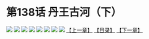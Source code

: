 # 第138话 丹王古河（下）
![](https://mhpic.xiaomingtaiji.net/comic/D/斗破苍穹拆分版/138话/1.jpg-zymk.middle.webp)
![](https://mhpic.xiaomingtaiji.net/comic/D/斗破苍穹拆分版/138话/2.jpg-zymk.middle.webp)
![](https://mhpic.xiaomingtaiji.net/comic/D/斗破苍穹拆分版/138话/3.jpg-zymk.middle.webp)
![](https://mhpic.xiaomingtaiji.net/comic/D/斗破苍穹拆分版/138话/4.jpg-zymk.middle.webp)
![](https://mhpic.xiaomingtaiji.net/comic/D/斗破苍穹拆分版/138话/5.jpg-zymk.middle.webp)
![](https://mhpic.xiaomingtaiji.net/comic/D/斗破苍穹拆分版/138话/6.jpg-zymk.middle.webp)
![](https://mhpic.xiaomingtaiji.net/comic/D/斗破苍穹拆分版/138话/7.jpg-zymk.middle.webp)
![](https://mhpic.xiaomingtaiji.net/comic/D/斗破苍穹拆分版/138话/8.jpg-zymk.middle.webp)
[【上一章】](./137.md)
[【目录】](./READMD.md)
[【下一章】](./139.md)
